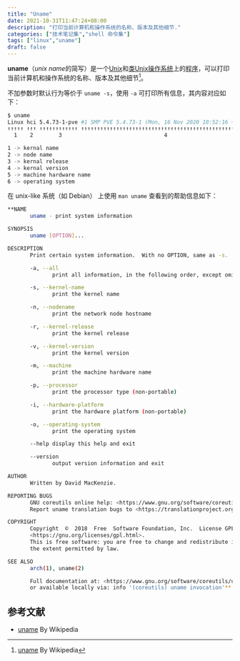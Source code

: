 ```yaml
---
title: "Uname"
date: 2021-10-31T11:47:24+08:00
description: "打印当前计算机和操作系统的名称、版本及其他细节."
categories: ["技术笔记集","shell 命令集"]
tags: ["linux","uname"]
draft: false
---
```


**uname**（*unix name*的简写）是一个[Unix](https://zh.wikipedia.org/wiki/Unix)和[类Unix](https://zh.wikipedia.org/wiki/%E7%B1%BBUnix%E7%B3%BB%E7%BB%9F)[操作系统](https://zh.wikipedia.org/wiki/%E6%93%8D%E4%BD%9C%E7%B3%BB%E7%BB%9F)上的[程序](https://zh.wikipedia.org/wiki/%E8%AE%A1%E7%AE%97%E6%9C%BA%E7%A8%8B%E5%BA%8F)，可以打印当前计算机和操作系统的名称、版本及其他细节[^1]。

[^1]: [uname](https://zh.wikipedia.org/wiki/Uname) By Wikipedia

不加参数时默认行为等价于 `uname -s`，使用 `-a` 可打印所有信息，其内容对应如下：

```bash
$ uname
Linux hci 5.4.73-1-pve #1 SMP PVE 5.4.73-1 (Mon, 16 Nov 2020 10:52:16 +0100) x86_64 GNU/Linux
↑↑↑↑↑ ↑↑↑ ↑↑↑↑↑↑↑↑↑↑↑↑ ↑↑↑↑↑↑↑↑↑↑↑↑↑↑↑↑↑↑↑↑↑↑↑↑↑↑↑↑↑↑↑↑↑↑↑↑↑↑↑↑↑↑↑↑↑↑↑↑↑↑↑↑↑ ↑↑↑↑↑↑ ↑↑↑↑↑↑↑↑↑
  1    2        3                                4                              5       6

1 -> kernal name
2 -> node name
3 -> kernal release
4 -> kernal version
5 -> machine hardware name
6 -> operating system
```

在 unix-like 系统（如 Debian） 上使用 `man uname` 查看到的帮助信息如下：

```bash
**NAME
       uname - print system information

SYNOPSIS
       uname [OPTION]...

DESCRIPTION
       Print certain system information.  With no OPTION, same as -s.

       -a, --all
              print all information, in the following order, except omit -p and -i if unknown:

       -s, --kernel-name
              print the kernel name

       -n, --nodename
              print the network node hostname

       -r, --kernel-release
              print the kernel release

       -v, --kernel-version
              print the kernel version

       -m, --machine
              print the machine hardware name

       -p, --processor
              print the processor type (non-portable)

       -i, --hardware-platform
              print the hardware platform (non-portable)

       -o, --operating-system
              print the operating system

       --help display this help and exit

       --version
              output version information and exit

AUTHOR
       Written by David MacKenzie.

REPORTING BUGS
       GNU coreutils online help: <https://www.gnu.org/software/coreutils/>
       Report uname translation bugs to <https://translationproject.org/team/>

COPYRIGHT
       Copyright  ©  2018  Free  Software Foundation, Inc.  License GPLv3+: GNU GPL version 3 or later
       <https://gnu.org/licenses/gpl.html>.
       This is free software: you are free to change and redistribute it.  There is  NO  WARRANTY,  to
       the extent permitted by law.

SEE ALSO
       arch(1), uname(2)

       Full documentation at: <https://www.gnu.org/software/coreutils/uname>
       or available locally via: info '(coreutils) uname invocation'**
```

## 参考文献

- [uname](https://zh.wikipedia.org/wiki/Uname) By Wikipedia